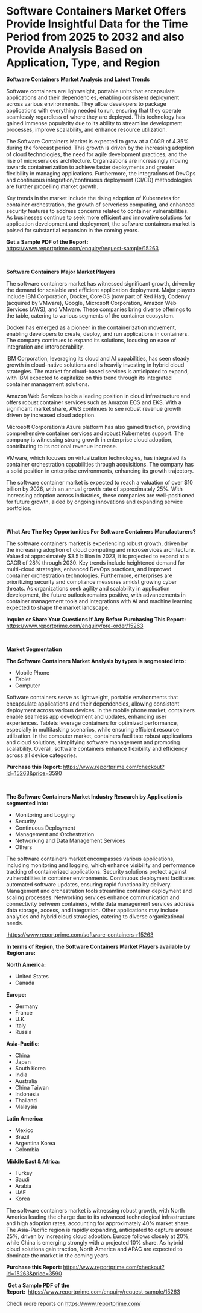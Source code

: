 <p><h1>Software Containers Market Offers Provide Insightful Data for the Time Period from 2025 to 2032 and also Provide Analysis Based on Application, Type, and Region</h1></p><p><strong>Software Containers Market Analysis and Latest Trends</strong></p>
<p><p>Software containers are lightweight, portable units that encapsulate applications and their dependencies, enabling consistent deployment across various environments. They allow developers to package applications with everything needed to run, ensuring that they operate seamlessly regardless of where they are deployed. This technology has gained immense popularity due to its ability to streamline development processes, improve scalability, and enhance resource utilization.</p><p>The Software Containers Market is expected to grow at a CAGR of 4.35% during the forecast period. This growth is driven by the increasing adoption of cloud technologies, the need for agile development practices, and the rise of microservices architecture. Organizations are increasingly moving towards containerization to achieve faster deployments and greater flexibility in managing applications. Furthermore, the integrations of DevOps and continuous integration/continuous deployment (CI/CD) methodologies are further propelling market growth.</p><p>Key trends in the market include the rising adoption of Kubernetes for container orchestration, the growth of serverless computing, and enhanced security features to address concerns related to container vulnerabilities. As businesses continue to seek more efficient and innovative solutions for application development and deployment, the software containers market is poised for substantial expansion in the coming years.</p></p>
<p><strong>Get a Sample PDF of the Report:&nbsp;</strong> <a href="https://www.reportprime.com/enquiry/request-sample/15263?utm_campaign=3076&utm_medium=2&utm_source=Github&utm_content=ia&utm_term=20032025&utm_id=software-containers">https://www.reportprime.com/enquiry/request-sample/15263</a></p>
<p>&nbsp;</p>
<p><strong>Software Containers Major Market Players</strong></p>
<p><p>The software containers market has witnessed significant growth, driven by the demand for scalable and efficient application deployment. Major players include IBM Corporation, Docker, CoreOS (now part of Red Hat), Codenvy (acquired by VMware), Google, Microsoft Corporation, Amazon Web Services (AWS), and VMware. These companies bring diverse offerings to the table, catering to various segments of the container ecosystem.</p><p>Docker has emerged as a pioneer in the containerization movement, enabling developers to create, deploy, and run applications in containers. The company continues to expand its solutions, focusing on ease of integration and interoperability. </p><p>IBM Corporation, leveraging its cloud and AI capabilities, has seen steady growth in cloud-native solutions and is heavily investing in hybrid cloud strategies. The market for cloud-based services is anticipated to expand, with IBM expected to capitalize on this trend through its integrated container management solutions.</p><p>Amazon Web Services holds a leading position in cloud infrastructure and offers robust container services such as Amazon ECS and EKS. With a significant market share, AWS continues to see robust revenue growth driven by increased cloud adoption.</p><p>Microsoft Corporation’s Azure platform has also gained traction, providing comprehensive container services and robust Kubernetes support. The company is witnessing strong growth in enterprise cloud adoption, contributing to its notional revenue increase.</p><p>VMware, which focuses on virtualization technologies, has integrated its container orchestration capabilities through acquisitions. The company has a solid position in enterprise environments, enhancing its growth trajectory.</p><p>The software container market is expected to reach a valuation of over $10 billion by 2026, with an annual growth rate of approximately 25%. With increasing adoption across industries, these companies are well-positioned for future growth, aided by ongoing innovations and expanding service portfolios.</p></p>
<p>&nbsp;</p>
<p><strong>What Are The Key Opportunities For Software Containers Manufacturers?</strong></p>
<p><p>The software containers market is experiencing robust growth, driven by the increasing adoption of cloud computing and microservices architecture. Valued at approximately $3.5 billion in 2023, it is projected to expand at a CAGR of 28% through 2030. Key trends include heightened demand for multi-cloud strategies, enhanced DevOps practices, and improved container orchestration technologies. Furthermore, enterprises are prioritizing security and compliance measures amidst growing cyber threats. As organizations seek agility and scalability in application development, the future outlook remains positive, with advancements in container management tools and integrations with AI and machine learning expected to shape the market landscape.</p></p>
<p><strong>Inquire or Share Your Questions If Any Before Purchasing This Report:</strong> <a href="https://www.reportprime.com/enquiry/pre-order/15263?utm_campaign=3076&utm_medium=2&utm_source=Github&utm_content=ia&utm_term=20032025&utm_id=software-containers">https://www.reportprime.com/enquiry/pre-order/15263</a></p>
<p>&nbsp;</p>
<p><strong>Market Segmentation</strong></p>
<p><strong>The Software Containers Market Analysis by types is segmented into:</strong></p>
<p><ul><li>Mobile Phone</li><li>Tablet</li><li>Computer</li></ul></p>
<p><p>Software containers serve as lightweight, portable environments that encapsulate applications and their dependencies, allowing consistent deployment across various devices. In the mobile phone market, containers enable seamless app development and updates, enhancing user experiences. Tablets leverage containers for optimized performance, especially in multitasking scenarios, while ensuring efficient resource utilization. In the computer market, containers facilitate robust applications and cloud solutions, simplifying software management and promoting scalability. Overall, software containers enhance flexibility and efficiency across all device categories.</p></p>
<p><strong>Purchase this Report:&nbsp;</strong><a href="https://www.reportprime.com/checkout?id=15263&price=3590&utm_campaign=3076&utm_medium=2&utm_source=Github&utm_content=ia&utm_term=20032025&utm_id=software-containers">https://www.reportprime.com/checkout?id=15263&price=3590</a></p>
<p>&nbsp;</p>
<p><strong>The Software Containers Market Industry Research by Application is segmented into:</strong></p>
<p><ul><li>Monitoring and Logging</li><li>Security</li><li>Continuous Deployment</li><li>Management and Orchestration</li><li>Networking and Data Management Services</li><li>Others</li></ul></p>
<p><p>The software containers market encompasses various applications, including monitoring and logging, which enhance visibility and performance tracking of containerized applications. Security solutions protect against vulnerabilities in container environments. Continuous deployment facilitates automated software updates, ensuring rapid functionality delivery. Management and orchestration tools streamline container deployment and scaling processes. Networking services enhance communication and connectivity between containers, while data management services address data storage, access, and integration. Other applications may include analytics and hybrid cloud strategies, catering to diverse organizational needs.</p></p>
<p><a href="https://www.reportprime.com/software-containers-r15263?utm_campaign=3076&utm_medium=2&utm_source=Github&utm_content=ia&utm_term=20032025&utm_id=software-containers">&nbsp;https://www.reportprime.com/software-containers-r15263</a></p>
<p><strong>In terms of Region, the Software Containers Market Players available by Region are:</strong></p>
<p>
    <p> <strong> North America: </strong>
        <ul>
            <li>United States</li>
            <li>Canada</li>
        </ul>
        </p> 
    <p> <strong> Europe: </strong>
        <ul>
            <li>Germany</li>
            <li>France</li>
            <li>U.K.</li>
            <li>Italy</li>
            <li>Russia</li>
        </ul>
        </p> 
    <p> <strong> Asia-Pacific: </strong>
        <ul>
            <li>China</li>
            <li>Japan</li>
            <li>South Korea</li>
            <li>India</li>
            <li>Australia</li>
            <li>China Taiwan</li>
            <li>Indonesia</li>
            <li>Thailand</li>
            <li>Malaysia</li>
        </ul>
        </p> 
    <p> <strong> Latin America: </strong>
        <ul>
            <li>Mexico</li>
            <li>Brazil</li>
            <li>Argentina Korea</li>
            <li>Colombia</li>
        </ul>
        </p> 
    <p> <strong> Middle East & Africa: </strong>
        <ul>
            <li>Turkey</li>
            <li>Saudi</li>
            <li>Arabia</li>
            <li>UAE</li>
            <li>Korea</li>
        </ul>
    </p>
    </p>
<p><p>The software containers market is witnessing robust growth, with North America leading the charge due to its advanced technological infrastructure and high adoption rates, accounting for approximately 40% market share. The Asia-Pacific region is rapidly expanding, anticipated to capture around 25%, driven by increasing cloud adoption. Europe follows closely at 20%, while China is emerging strongly with a projected 10% share. As hybrid cloud solutions gain traction, North America and APAC are expected to dominate the market in the coming years.</p></p>
<p><strong>Purchase this Report: </strong><a href="https://www.reportprime.com/checkout?id=15263&price=3590&utm_campaign=3076&utm_medium=2&utm_source=Github&utm_content=ia&utm_term=20032025&utm_id=software-containers">https://www.reportprime.com/checkout?id=15263&price=3590</a></p>
<p>&nbsp;<strong>Get a Sample PDF of the Report:&nbsp;&nbsp;</strong><a href="https://www.reportprime.com/enquiry/request-sample/15263?utm_campaign=3076&utm_medium=2&utm_source=Github&utm_content=ia&utm_term=20032025&utm_id=software-containers">https://www.reportprime.com/enquiry/request-sample/15263</a></p>
<p><strong></strong></p>
<p>Check more reports on <a href="https://www.reportprime.com/?utm_campaign=3076&utm_medium=2&utm_source=Github&utm_content=ia&utm_term=20032025&utm_id=software-containers">https://www.reportprime.com/</a></p>